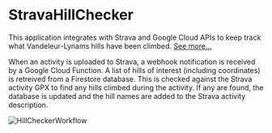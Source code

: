 # StravaHillChecker
This application integrates with Strava and Google Cloud APIs to keep track what Vandeleur-Lynams hills have been climbed. [See more...](https://coroche.github.io/vl/)

When an activity is uploaded to Strava, a webhook notification is received by a Google Cloud Function. A list of hills of interest (including coordinates) is retreived from a Firestore database. This is checked against the Strava activity GPX to find any hills climbed during the activity. If any are found, the database is updated and the hill names are added to the Strava activity description.

![HillCheckerWorkflow](https://github.com/coroche/StravaHillChecker/assets/49063400/e0f4c1ca-f1a5-4e56-a531-7f4e187179f8)
